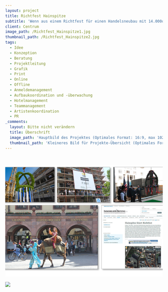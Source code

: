 ```yaml
---
layout: project
title: Richtfest Hainspitze
subtitle: 'Wenn aus einem Richtfest für einen Handelsneubau mit 14.000qm etwas ganz Besonderes werden soll – muss auch hier erst eine Idee geboren werden. Schon schnell zeigte sich bei den Recherchen, dass sich am Ausrichtungsort Leipzig zwei der wichtigsten Handelsstraßen aus dem römischen Reich kreuzten. Auf dieser Basis wurden unterschiedlichste Ideen entwickelt, die sich alle auf Handel und den damit verbundenen Ländern bezogen. Schnell entschied sich der Kunde für das Motto 1001 Nacht. Also rieben wir an unserer Wunderlampe und die Agentur-Gini zauberte Bauchtänzerinnen, Feuerspucker und Kamele nach Leipzig. Dienstleister von überall wie türkische Eisverkäufer aus den Niederlanden oder der Mann mit dem Ochs am Spieß aus dem bergischen Land folgten Ihrem Ruf. Und so ergab sich nach umfangreicher Recherche, Planung, Briefing eines 60-köpfigen Teams vor Ort und Durchführung ein unvergessliches Event, dass in einer öffentlichen und privaten Area, für geladene Gäste, mit umfangreicher Verpflegung gefeiert wurde.'
client: Centrum
image_path: /Richtfest_Hainspitze1.jpg
thumbnail_path: /Richtfest_Hainspitze2.jpg
tags:
  - Idee
  - Konzeption
  - Beratung
  - Projektleitung
  - Grafik
  - Print
  - Online
  - Offline
  - Anmeldemanagement
  - Aufbaukoordination und -überwachung
  - Hotelmanagement
  - Teammanagement
  - Artistenkoordination
  - PR
_comments:
  layout: Bitte nicht verändern
  title: Überschrift
  image_path: 'Hauptbild des Projektes (Optimales Format: 16:9, max 1024px breite)'
  thumbnail_path: 'Kleineres Bild für Projekte-Übersicht (Optimales Format: 4:3, max 1024px breite)'
---
```



&nbsp;

![](/uploads/versions/richtfest-hainspitze2---x46-0-932-659-1024-724x---.jpg)

![](http://via.placeholder.com/1024x724)
